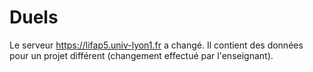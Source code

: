 # Duels
Le serveur https://lifap5.univ-lyon1.fr a changé. Il contient des données pour un projet différent (changement effectué par l'enseignant).
